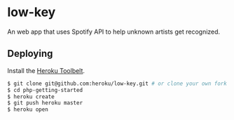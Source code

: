 # low-key

An web app that uses Spotify API to help unknown artists get recognized.

## Deploying

Install the [Heroku Toolbelt](https://toolbelt.heroku.com/).

```sh
$ git clone git@github.com:heroku/low-key.git # or clone your own fork
$ cd php-getting-started
$ heroku create
$ git push heroku master
$ heroku open
```

